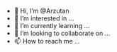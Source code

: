- 👋 Hi, I’m @Arzutan
- 👀 I’m interested in ...
- 🌱 I’m currently learning ...
- 💞️ I’m looking to collaborate on ...
- 📫 How to reach me ...

<!---
Arzutan/Arzutan is a ✨ special ✨ repository because its `README.md` (this file) appears on your GitHub profile.
You can click the Preview link to take a look at your changes.
--->
